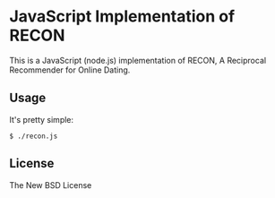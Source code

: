 JavaScript Implementation of RECON
==================================

This is a JavaScript (node.js) implementation of RECON, A Reciprocal Recommender for Online Dating.

Usage
-----

It's pretty simple:

`$ ./recon.js`

License
-------

The New BSD License

